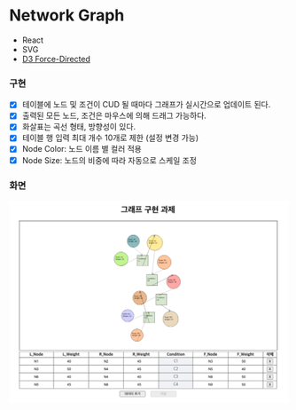 # Network Graph

- React
- SVG
- [D3 Force-Directed](https://github.com/d3/d3-force)

### 구현

- [x] 테이블에 노드 및 조건이 CUD 될 때마다 그래프가 실시간으로 업데이트 된다.
- [x] 출력된 모든 노드, 조건은 마우스에 의해 드래그 가능하다.
- [x] 화살표는 곡선 형태, 방향성이 있다.
- [x] 테이블 행 입력 최대 개수 10개로 제한 (설정 변경 가능)
- [x] Node Color: 노드 이름 별 컬러 적용
- [x] Node Size: 노드의 비중에 따라 자동으로 스케일 조정

### 화면

![](demo.png)
